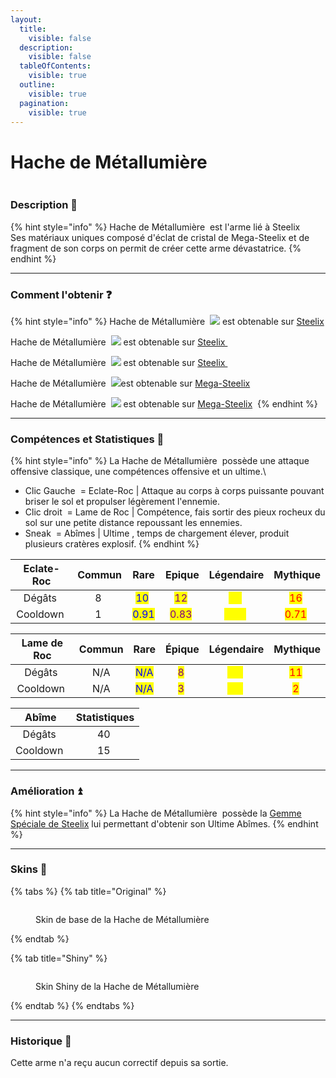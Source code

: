 ```yaml
---
layout:
  title:
    visible: false
  description:
    visible: false
  tableOfContents:
    visible: true
  outline:
    visible: true
  pagination:
    visible: true
---
```


# Hache de Métallumière

<img src="../../.gitbook/assets/file.excalidraw (15).svg" alt="" class="gitbook-drawing">

### Description 📃&#x20;

{% hint style="info" %}
Hache de Métallumière <img src="../../.gitbook/assets/steelaxe (6).png" alt="" data-size="line"> est l'arme lié à Steelix <img src="../../.gitbook/assets/steelix (5).png" alt="" data-size="line"> \
Ses matériaux uniques composé d'éclat de cristal de Mega-Steelix et de fragment de son corps on permit de créer cette arme dévastatrice.
{% endhint %}

***

### Comment l'obtenir ❓

{% hint style="info" %}
Hache de Métallumière <img src="../../.gitbook/assets/steelaxe (6).png" alt="" data-size="line"> ![](<../../.gitbook/assets/image (229).png>) est obtenable sur [Steelix ](../../pokemon/pokedex/steelix/)<img src="../../.gitbook/assets/steelix (3).png" alt="" data-size="line">

Hache de Métallumière <img src="../../.gitbook/assets/steelaxe (6).png" alt="" data-size="line">  ![](<../../.gitbook/assets/image (230).png>) est obtenable sur  [Steelix ](../../pokemon/pokedex/steelix/)<img src="../../.gitbook/assets/steelix (3).png" alt="" data-size="line">

Hache de Métallumière <img src="../../.gitbook/assets/steelaxe (6).png" alt="" data-size="line">  ![](<../../.gitbook/assets/image (231).png>) est obtenable sur  [Steelix ](../../pokemon/pokedex/steelix/)<img src="../../.gitbook/assets/steelix (3).png" alt="" data-size="line">

Hache de Métallumière <img src="../../.gitbook/assets/steelaxe (6).png" alt="" data-size="line"> ![](<../../.gitbook/assets/image (232).png>)est obtenable sur [Mega-Steelix](../../pokemon/pokedex/steelix/a.md) <img src="../../.gitbook/assets/mega_steelix_1 (5).png" alt="" data-size="line">

Hache de Métallumière <img src="../../.gitbook/assets/steelaxe (6).png" alt="" data-size="line"> ![](<../../.gitbook/assets/image (233).png>) est obtenable sur [Mega-Steelix](../../pokemon/pokedex/steelix/a.md) <img src="../../.gitbook/assets/mega_steelix_1 (6).png" alt="" data-size="line">
{% endhint %}

***

### Compétences et Statistiques 💠

{% hint style="info" %}
La Hache de Métallumière <img src="../../.gitbook/assets/steelaxe (7).png" alt="" data-size="line"> possède une attaque offensive classique, une compétences offensive et un ultime.\


* Clic Gauche <img src="../../.gitbook/assets/left-click (8).png" alt="" data-size="line"> = Eclate-Roc | Attaque au corps à corps puissante pouvant briser le sol et propulser légèrement l'ennemie.
* Clic droit <img src="../../.gitbook/assets/right-click (8).png" alt="" data-size="line"> = Lame de Roc | Compétence, fais sortir des pieux rocheux du sol sur une petite distance repoussant les ennemies.&#x20;
* Sneak <img src="../../.gitbook/assets/shift (9).png" alt="" data-size="line"> = Abîmes | Ultime , temps de chargement élever, produit plusieurs cratères explosif.
{% endhint %}

<table data-full-width="true"><thead><tr><th align="center">Eclate-Roc</th><th align="center">Commun</th><th align="center">Rare</th><th align="center">Epique</th><th align="center">Légendaire</th><th align="center">Mythique</th></tr></thead><tbody><tr><td align="center">Dégâts <img src="../../.gitbook/assets/physical_damage (14).png" alt="" data-size="line"></td><td align="center">8 <img src="../../.gitbook/assets/physical_damage (14).png" alt="" data-size="original"></td><td align="center"><mark style="color:blue;">10</mark> <img src="../../.gitbook/assets/physical_damage (14).png" alt="" data-size="original"></td><td align="center"><mark style="color:purple;">12</mark> <img src="../../.gitbook/assets/physical_damage (14).png" alt="" data-size="original"></td><td align="center"><mark style="color:yellow;">14</mark> <img src="../../.gitbook/assets/physical_damage (14).png" alt="" data-size="original"></td><td align="center"><mark style="color:red;">16</mark> <img src="../../.gitbook/assets/physical_damage (14).png" alt="" data-size="original"></td></tr><tr><td align="center">Cooldown <img src="../../.gitbook/assets/skill_damage (8).png" alt="" data-size="line"></td><td align="center">1 <img src="../../.gitbook/assets/skill_damage (8).png" alt="" data-size="original"></td><td align="center"><mark style="color:blue;">0.91</mark> <img src="../../.gitbook/assets/skill_damage (8).png" alt="" data-size="original"></td><td align="center"><mark style="color:purple;">0.83</mark> <img src="../../.gitbook/assets/skill_damage (8).png" alt="" data-size="original"></td><td align="center"><mark style="color:yellow;">0.77</mark> <img src="../../.gitbook/assets/skill_damage (8).png" alt="" data-size="original"></td><td align="center"><mark style="color:red;">0.71</mark> <img src="../../.gitbook/assets/skill_damage (8).png" alt="" data-size="original"></td></tr></tbody></table>

<table data-full-width="true"><thead><tr><th align="center">Lame de Roc</th><th align="center">Commun</th><th align="center">Rare</th><th align="center">Épique</th><th align="center">Légendaire</th><th align="center">Mythique</th></tr></thead><tbody><tr><td align="center">Dégâts <img src="../../.gitbook/assets/physical_damage (14).png" alt="" data-size="line"> </td><td align="center">N/A</td><td align="center"><mark style="color:blue;">N/A</mark></td><td align="center"><mark style="color:purple;">8</mark> <img src="../../.gitbook/assets/physical_damage (14).png" alt="" data-size="original"> </td><td align="center"><mark style="color:yellow;">9.5</mark> <img src="../../.gitbook/assets/physical_damage (14).png" alt="" data-size="original"></td><td align="center"><mark style="color:red;">11</mark> <img src="../../.gitbook/assets/physical_damage (14).png" alt="" data-size="original"></td></tr><tr><td align="center">Cooldown <img src="../../.gitbook/assets/skill_damage (8).png" alt="" data-size="line"></td><td align="center">N/A</td><td align="center"><mark style="color:blue;">N/A</mark></td><td align="center"><mark style="color:purple;">3</mark> <img src="../../.gitbook/assets/skill_damage (8).png" alt="" data-size="original"></td><td align="center"><mark style="color:yellow;">2.5</mark> <img src="../../.gitbook/assets/skill_damage (8).png" alt="" data-size="original"></td><td align="center"><mark style="color:red;">2</mark> <img src="../../.gitbook/assets/skill_damage (8).png" alt="" data-size="original"></td></tr></tbody></table>

<table data-full-width="true"><thead><tr><th align="center">Abîme</th><th align="center">Statistiques</th></tr></thead><tbody><tr><td align="center">Dégâts <img src="../../.gitbook/assets/physical_damage (14).png" alt="" data-size="line"></td><td align="center">40 <img src="../../.gitbook/assets/physical_damage (14).png" alt="" data-size="original"></td></tr><tr><td align="center">Cooldown <img src="../../.gitbook/assets/skill_damage (8).png" alt="" data-size="line"></td><td align="center">15 <img src="../../.gitbook/assets/skill_damage (8).png" alt="" data-size="original"></td></tr></tbody></table>

***

### Amélioration ⏫

{% hint style="info" %}
La Hache de Métallumière <img src="../../.gitbook/assets/steelaxe (8).png" alt="" data-size="line"> possède la [Gemme Spéciale de Steelix](../gemmes/gemme-speciale-de-steelix.md#gemme-speciale-darme) lui permettant d'obtenir son Ultime Abîmes.
{% endhint %}

***

### Skins 🎨

{% tabs %}
{% tab title="Original" %}
<figure><img src="../../.gitbook/assets/steelaxe (2).png" alt=""><figcaption><p>Skin de base de la Hache de Métallumière</p></figcaption></figure>
{% endtab %}

{% tab title="Shiny" %}
<figure><img src="../../.gitbook/assets/steelaxe_shiny (1).png" alt=""><figcaption><p>Skin Shiny de la Hache de Métallumière</p></figcaption></figure>
{% endtab %}
{% endtabs %}

***

### Historique 📖

Cette arme n'a reçu aucun correctif depuis sa sortie.
